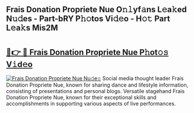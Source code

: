 ## Frais Donation Propriete Nue O𝚗𝚕yf𝚊ns L𝚎a𝚔ed N𝚞𝚍es - Part-bRY P𝚑𝚘tos Vi𝚍𝚎o - H𝚘𝚝 Part L𝚎a𝚔s Mis2M

# <h2><a href="http://kfd4a9x.oniu.top/?m=Frais+Donation+Propriete+Nue">🔗👉 🔴 Frais Donation Propriete Nue P𝚑ot𝚘𝚜 V𝚒d𝚎o</a></h2>

[![Frais Donation Propriete Nue Nu𝚍e𝚜](https://i.imgur.com/0qMVB7G.gif)](http://kfd4a9x.oniu.top/?m=Frais+Donation+Propriete+Nue)
Social media thought leader Frais Donation Propriete Nue, known for sharing dance and lifestyle information, consisting of presentations and personal blogs. Versatile stagehand Frais Donation Propriete Nue, known for their exceptional skills and accomplishments in supporting various aspects of live performances.  
